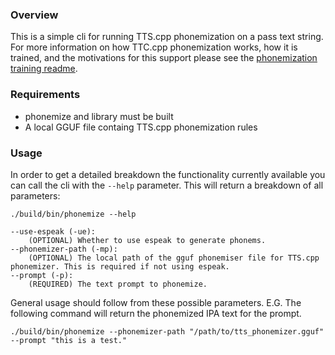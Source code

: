### Overview

This is a simple cli for running TTS.cpp phonemization on a pass text string. For more information on how TTC.cpp phonemization works, how it is trained, and the motivations for this support please see the [phonemization training readme](../../phonemization_training/README.md).

### Requirements

* phonemize and library must be built 
* A local GGUF file containg TTS.cpp phonemization rules

### Usage

In order to get a detailed breakdown the functionality currently available you can call the cli with the `--help` parameter. This will return a breakdown of all parameters:
```commandline
./build/bin/phonemize --help

--use-espeak (-ue):
    (OPTIONAL) Whether to use espeak to generate phonems.
--phonemizer-path (-mp):
    (OPTIONAL) The local path of the gguf phonemiser file for TTS.cpp phonemizer. This is required if not using espeak.
--prompt (-p):
    (REQUIRED) The text prompt to phonemize.
```

General usage should follow from these possible parameters. E.G. The following command will return the phonemized IPA text for the prompt.

```commandline
./build/bin/phonemize --phonemizer-path "/path/to/tts_phonemizer.gguf" --prompt "this is a test."
```
